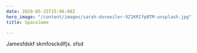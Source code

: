 ```yaml
---
date: 2020-05-25T15:06:08Z
hero_image: "/content/images/sarah-dorweiler-9Z1KRIfpBTM-unsplash.jpg"
title: SpaceJame

---
```

Jamesfdskf skmfosckdlfjs. sfsd
